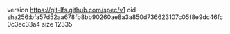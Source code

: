 version https://git-lfs.github.com/spec/v1
oid sha256:bfa57d52aa678fb8bb90260ae8a3a850d736623107c05f8e9dc46fc0c3ec33a4
size 12335
